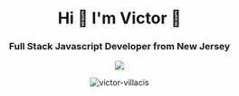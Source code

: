 
<h1 align="center">Hi 👋 I'm Victor 🎱</h1>

<h3 align="center">Full Stack Javascript Developer from New Jersey</h3>

<!-- <p align="center">
  <a href="https://github.com/victor-villacis/github-readme-streak-stats">
    <img src="https://github-readme-streak-stats.herokuapp.com/?user=victor-villacis&theme=light"/>
  </a>
</p> -->

<p align="center">
	<img src="https://github-profile-trophy.vercel.app/?username=victor-villacis&theme=light">
</p>

<p align="center">
	<img src="https://github-readme-stats.vercel.app/api?username=victor-villacis&show_icons=true&include_all_commits=true&theme=light" alt="victor-villacis">
</p>





<!--
**Victor-Villacis/Victor-Villacis** is a ✨ _special_ ✨ repository because its `README.md` (this file) appears on your GitHub profile.

Here are some ideas to get you started:

- 🔭 I’m currently working on ...
- 🌱 I’m currently learning ...
- 👯 I’m looking to collaborate on ...
- 🤔 I’m looking for help with ...
- 💬 Ask me about ...
- 📫 How to reach me: ...
- 😄 Pronouns: ...
- ⚡ Fun fact: ...
-->
